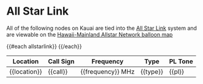 # All Star Link

All of the following nodes on Kauai are tied into the
[All Star Link](https://allstarlink.org/portal/login.php) system and
are viewable on the
[Hawaii-Mainland Allstar Network balloon map](http://stats.allstarlink.org/getstatus.cgi?29277)

<table class="table table-striped table-bordered table-hover table-condensed">
  <thead>
    <tr>
      <th>Location</th>
      <th>Call Sign</th>
      <th>Frequency</th>
      <th>Type</th>
      <th>PL Tone</th>
    </tr>
  </thead>
  <tbody>
{{#each allstarlink}}
    <tr>
      <td>{{location}}</td>
      <td>{{call}}</td>
      <td>{{frequency}} MHz</td>
      <td>{{type}}</td>
      <td>{{pl}}</td>
    </tr>
{{/each}}
  </tbody>
</table>
